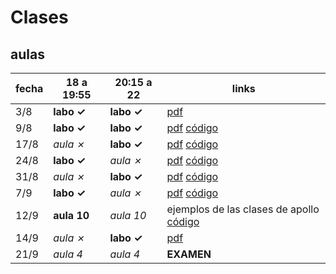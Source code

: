 # Clases

## aulas

  fecha| 18 a 19:55  | 20:15 a 22  |links
-------|-------------|-------------|----------------
  3/8  | **labo ✓**  | **labo ✓**  | [pdf](https://github.com/emilioplatzer/untref-SIyBD-2016/blob/master/pdfs/SIyBD-clase%201.pdf)
  9/8  | **labo ✓**  | **labo ✓**  | [pdf](https://github.com/emilioplatzer/untref-SIyBD-2016/blob/master/pdfs/SIyBD-clase%202.pdf) [código](clase2.md#clase-2)
 17/8  | *aula ✗*    | **labo ✓**  | [pdf](https://github.com/emilioplatzer/untref-SIyBD-2016/blob/master/pdfs/SIyBD-clase%203.pdf) [código](clase3.md#clase-3)
 24/8  | **labo ✓**  | *aula ✗*    | [pdf](https://github.com/emilioplatzer/untref-SIyBD-2016/blob/master/pdfs/SIyBD-clase%204.pdf) [código](clase4.md#clase-4)
 31/8  | *aula ✗*    | **labo ✓**  | [pdf](https://github.com/emilioplatzer/untref-SIyBD-2016/blob/master/pdfs/SIyBD-clase%205.pdf) [código](clase_5.md#clase-5)
  7/9  | **labo ✓**  | *aula ✗*    | [pdf](https://github.com/emilioplatzer/untref-SIyBD-2016/blob/master/pdfs/SIyBD-clase%206.pdf) [código](clase6.md#clase-6)
 12/9  | **aula 10** | *aula 10*   | ejemplos de las clases de apollo [código](clase6_bis.md)
 14/9  | *aula ✗*    | **labo ✓**  | [pdf](https://github.com/emilioplatzer/untref-SIyBD-2016/blob/master/pdfs/SIyBD-clase%207.pdf)
 21/9  | *aula 4*    | *aula 4*    | **EXAMEN**
